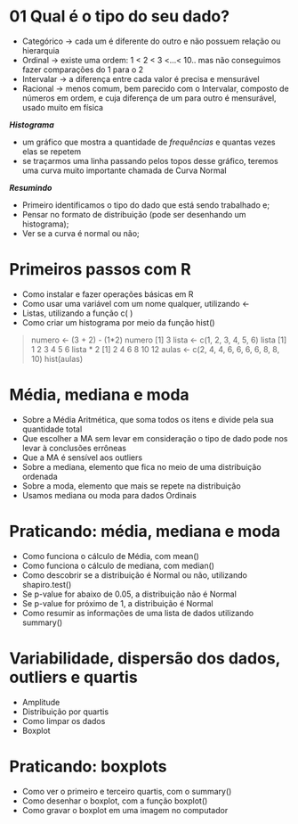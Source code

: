 # 01 Qual é o tipo do seu dado?

  * Categórico -> cada um é diferente do outro e não possuem relação ou hierarquia
  * Ordinal -> existe uma ordem: 1 < 2 < 3 <...< 10.. mas não conseguimos fazer comparações do 1 para o 2
  * Intervalar -> a diferença entre cada valor é precisa e mensurável
  * Racional -> menos comum, bem parecido com o Intervalar, composto de números em ordem, e cuja diferença de um para outro é mensurável, usado muito em física


***Histograma***
 * um gráfico que mostra a quantidade de *frequências* e quantas vezes elas se repetem
 * se traçarmos uma linha passando pelos topos desse gráfico, teremos uma curva muito importante chamada de Curva Normal

 ***Resumindo***
  * Primeiro identificamos o tipo do dado que está sendo trabalhado e;
  * Pensar no formato de distribuição (pode ser desenhando um histograma);
  * Ver se a curva é normal ou não; 

# Primeiros passos com R
 * Como instalar e fazer operações básicas em R
 * Como usar uma variável com um nome qualquer, utilizando <-
 * Listas, utilizando a função c( )
 * Como criar um histograma por meio da função hist()

 > numero <- (3 + 2) - (1*2)
 > numero
 [1] 3
 > lista <- c(1, 2, 3, 4, 5, 6)
 > lista
 [1] 1 2 3 4 5 6
 > lista * 2
 [1]  2  4  6  8 10 12
 > aulas <- c(2, 4, 4, 6, 6, 6, 6, 8, 8, 10)
 > hist(aulas)

# Média, mediana e moda
 * Sobre a Média Aritmética, que soma todos os itens e divide pela sua quantidade total
 * Que escolher a MA sem levar em consideração o tipo de dado pode nos levar à conclusões errôneas
 * Que a MA é sensível aos outliers
 * Sobre a mediana, elemento que fica no meio de uma distribuição ordenada
 * Sobre a moda, elemento que mais se repete na distribuição
 * Usamos mediana ou moda para dados Ordinais

# Praticando: média, mediana e moda
 * Como funciona o cálculo de Média, com mean()
 * Como funciona o cálculo de mediana, com median()
 * Como descobrir se a distribuição é Normal ou não, utilizando shapiro.test()
 * Se p-value for abaixo de 0.05, a distribuição não é Normal
 * Se p-value for próximo de 1, a distribuição é Normal
 * Como resumir as informações de uma lista de dados utilizando summary()

# Variabilidade, dispersão dos dados, outliers e quartis
 * Amplitude
 * Distribuição por quartis
 * Como limpar os dados
 * Boxplot

# Praticando: boxplots
  * Como ver o primeiro e terceiro quartis, com o summary()
  * Como desenhar o boxplot, com a função boxplot()
  * Como gravar o boxplot em uma imagem no computador


